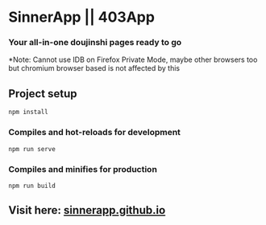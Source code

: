 # SinnerApp || 403App

### Your all-in-one doujinshi pages ready to go

*Note: Cannot use IDB on Firefox Private Mode, maybe other browsers too but chromium browser based is not affected by this

## Project setup
```
npm install
```

### Compiles and hot-reloads for development
```
npm run serve
```

### Compiles and minifies for production
```
npm run build
```

## Visit here: [sinnerapp.github.io](https://sinnerapp.github.io)
